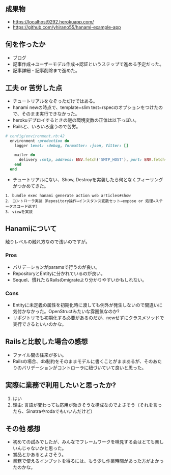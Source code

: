 ## 成果物

- https://localhost9292.herokuapp.com/
- https://github.com/yhirano55/hanami-example-app

## 何を作ったか

- ブログ
- 記事作成→ユーザーモデル作成→認証というステップで進める予定だった。
- 記事詳細・記事削除まで進めた。

## 工夫 or 苦労した点

- チュートリアルをなぞっただけではある。
- hanami newの時点で、template=slim test=rspecのオプションをつけたので、そのまま実行できなかった。
- herokuデプロイするときの謎の環境変数の正体は以下っぽい。
- Railsと、いろいろ違うので苦労。

```ruby
# config/environment.rb:42
  environment :production do
    logger level: :debug, formatter: :json, filter: []

    mailer do
      delivery :smtp, address: ENV.fetch('SMTP_HOST'), port: ENV.fetch('SMTP_PORT')
    end
  end
```

- チュートリアルにない、Show, Destroyを実装したら何となくフィーリングがつかめてきた。

```
1. bundle exec hanami generate action web articles#show
2. コントローラ実装（Repository操作→インスタンス変数セット→expose or 処理→ステータスコード返す）
3. viewを実装
```

## Hanamiについて

触りレベルの触れ方なので浅いのですが。

### Pros

- バリデーションがparamsで行うのが良い。
- RepositoryとEntityに分かれているのが良い。
- Sequel、慣れたらRailsのmigrateより分かりやすいかもしれない。

### Cons

- Entityに未定義の属性を初期化時に渡しても例外が発生しないので間違いに気付かなかった。OpenStructみたいな雰囲気なのか?
- リポジトリでも初期化する必要があるのだが、newせずにクラスメソッドで実行できるといいのかな。

## Railsと比較した場合の感想

- ファイル間の往来が多い。
- Railsの場合、db制約をそのままモデルに書くことがままあるが、そのあたりのバリデーションがコントローラに紐づいていて良いと思った。

## 実際に業務で利用したいと思ったか?

1. はい
2. 理由: 言語が変わっても応用が効きそうな構成なのでよさそう（それを言ったら、Sinatraやrodaでもいいんだけど）

## その他 感想

- 初めての試みでしたが、みんなでフレームワークを味見する会はとても楽しいんじゃないかと思った。
- 賞品とかあるとよさそう。
- 業務で使えるインプットを得るには、もう少し作業時間があった方がよかったのかな。
